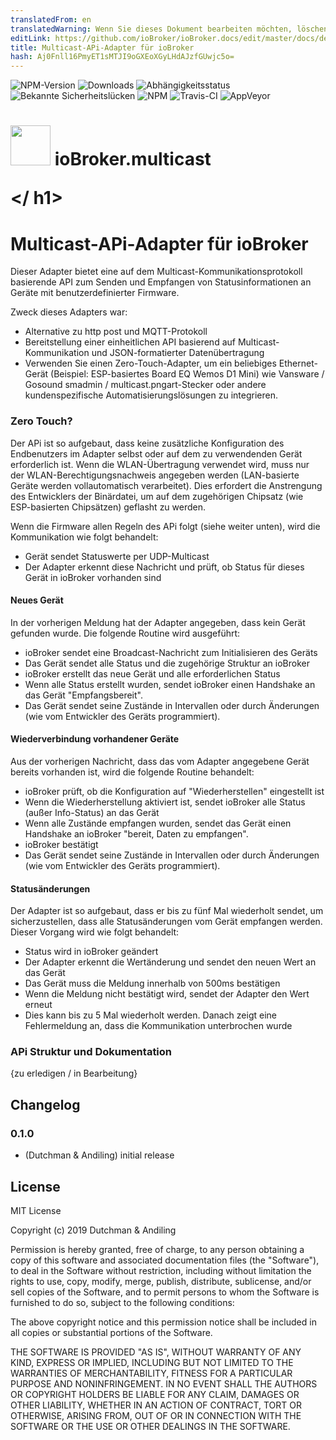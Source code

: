 ```yaml
---
translatedFrom: en
translatedWarning: Wenn Sie dieses Dokument bearbeiten möchten, löschen Sie bitte das Feld "translationsFrom". Andernfalls wird dieses Dokument automatisch erneut übersetzt
editLink: https://github.com/ioBroker/ioBroker.docs/edit/master/docs/de/adapterref/iobroker.multicast/README.md
title: Multicast-APi-Adapter für ioBroker
hash: Aj0Fnll16PmyET1sMTJI9oGXEoXGyLHdAJzfGUwjc5o=
---
```

![NPM-Version](http://img.shields.io/npm/v/iobroker.multicast.svg)
![Downloads](https://img.shields.io/npm/dm/iobroker.multicast.svg)
![Abhängigkeitsstatus](https://img.shields.io/david/iobroker-community-adapters/iobroker.multicast.svg)
![Bekannte Sicherheitslücken](https://snyk.io/test/github/iobroker-community-adapters/ioBroker.multicast/badge.svg)
![NPM](https://nodei.co/npm/iobroker.multicast.png?downloads=true)
![Travis-CI](http://img.shields.io/travis/iobroker-community-adapters/ioBroker.multicast/master.svg)
![AppVeyor](https://ci.appveyor.com/api/projects/status/github/iobroker-community-adapters/ioBroker.multicast?branch=master&svg=true)

<h1>

<img  src="https://raw.githubusercontent.com/iobroker-community-adapters/ioBroker.multicast/master/admin/multicast.png"  width="64"/> ioBroker.multicast

</ h1>

# Multicast-APi-Adapter für ioBroker
Dieser Adapter bietet eine auf dem Multicast-Kommunikationsprotokoll basierende API zum Senden und Empfangen von Statusinformationen an Geräte mit benutzerdefinierter Firmware.

Zweck dieses Adapters war:

* Alternative zu http post und MQTT-Protokoll
* Bereitstellung einer einheitlichen API basierend auf Multicast-Kommunikation und JSON-formatierter Datenübertragung
* Verwenden Sie einen Zero-Touch-Adapter, um ein beliebiges Ethernet-Gerät (Beispiel: ESP-basiertes Board EQ Wemos D1 Mini) wie Vansware / Gosound smadmin / multicast.pngart-Stecker oder andere kundenspezifische Automatisierungslösungen zu integrieren.

### Zero Touch?
Der APi ist so aufgebaut, dass keine zusätzliche Konfiguration des Endbenutzers im Adapter selbst oder auf dem zu verwendenden Gerät erforderlich ist.
Wenn die WLAN-Übertragung verwendet wird, muss nur der WLAN-Berechtigungsnachweis angegeben werden (LAN-basierte Geräte werden vollautomatisch verarbeitet).
Dies erfordert die Anstrengung des Entwicklers der Binärdatei, um auf dem zugehörigen Chipsatz (wie ESP-basierten Chipsätzen) geflasht zu werden.

Wenn die Firmware allen Regeln des APi folgt (siehe weiter unten), wird die Kommunikation wie folgt behandelt:

* Gerät sendet Statuswerte per UDP-Multicast
* Der Adapter erkennt diese Nachricht und prüft, ob Status für dieses Gerät in ioBroker vorhanden sind

#### Neues Gerät
In der vorherigen Meldung hat der Adapter angegeben, dass kein Gerät gefunden wurde. Die folgende Routine wird ausgeführt:

* ioBroker sendet eine Broadcast-Nachricht zum Initialisieren des Geräts
* Das Gerät sendet alle Status und die zugehörige Struktur an ioBroker
* ioBroker erstellt das neue Gerät und alle erforderlichen Status
* Wenn alle Status erstellt wurden, sendet ioBroker einen Handshake an das Gerät "Empfangsbereit".
* Das Gerät sendet seine Zustände in Intervallen oder durch Änderungen (wie vom Entwickler des Geräts programmiert).

#### Wiederverbindung vorhandener Geräte
Aus der vorherigen Nachricht, dass das vom Adapter angegebene Gerät bereits vorhanden ist, wird die folgende Routine behandelt:

* ioBroker prüft, ob die Konfiguration auf "Wiederherstellen" eingestellt ist
* Wenn die Wiederherstellung aktiviert ist, sendet ioBroker alle Status (außer Info-Status) an das Gerät
* Wenn alle Zustände empfangen wurden, sendet das Gerät einen Handshake an ioBroker "bereit, Daten zu empfangen".
* ioBroker bestätigt
* Das Gerät sendet seine Zustände in Intervallen oder durch Änderungen (wie vom Entwickler des Geräts programmiert).

#### Statusänderungen
Der Adapter ist so aufgebaut, dass er bis zu fünf Mal wiederholt sendet, um sicherzustellen, dass alle Statusänderungen vom Gerät empfangen werden. Dieser Vorgang wird wie folgt behandelt:

* Status wird in ioBroker geändert
* Der Adapter erkennt die Wertänderung und sendet den neuen Wert an das Gerät
* Das Gerät muss die Meldung innerhalb von 500ms bestätigen
* Wenn die Meldung nicht bestätigt wird, sendet der Adapter den Wert erneut
* Dies kann bis zu 5 Mal wiederholt werden. Danach zeigt eine Fehlermeldung an, dass die Kommunikation unterbrochen wurde

### APi Struktur und Dokumentation
{zu erledigen / in Bearbeitung}

## Changelog

### 0.1.0

* (Dutchman & Andiling) initial release

## License

MIT License

Copyright (c) 2019 Dutchman & Andiling

Permission is hereby granted, free of charge, to any person obtaining a copy
of this software and associated documentation files (the "Software"), to deal
in the Software without restriction, including without limitation the rights
to use, copy, modify, merge, publish, distribute, sublicense, and/or sell
copies of the Software, and to permit persons to whom the Software is
furnished to do so, subject to the following conditions:

The above copyright notice and this permission notice shall be included in all
copies or substantial portions of the Software.

THE SOFTWARE IS PROVIDED "AS IS", WITHOUT WARRANTY OF ANY KIND, EXPRESS OR
IMPLIED, INCLUDING BUT NOT LIMITED TO THE WARRANTIES OF MERCHANTABILITY,
FITNESS FOR A PARTICULAR PURPOSE AND NONINFRINGEMENT. IN NO EVENT SHALL THE
AUTHORS OR COPYRIGHT HOLDERS BE LIABLE FOR ANY CLAIM, DAMAGES OR OTHER
LIABILITY, WHETHER IN AN ACTION OF CONTRACT, TORT OR OTHERWISE, ARISING FROM,
OUT OF OR IN CONNECTION WITH THE SOFTWARE OR THE USE OR OTHER DEALINGS IN THE
SOFTWARE.